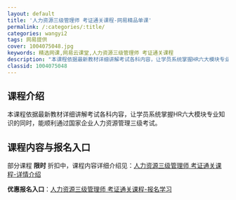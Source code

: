 ```yaml
---
layout: default
title: '人力资源三级管理师 考证通关课程-网易精品单课'
permalink: /:categories/:title/
categories: wangyi2
tags: 网易提供
cover: 1004075048.jpg
keywords: 精选网课,网易云课堂,人力资源三级管理师 考证通关课程
description: "本课程依据最新教材详细讲解考试各科内容，让学员系统掌握HR六大模块专业知识的同时，能顺利通过国家企业人力资源管理三级考试。人力资源三级管理师考证通关课程"
classid: 1004075048
---
```


## 课程介绍

本课程依据最新教材详细讲解考试各科内容，让学员系统掌握HR六大模块专业知识的同时，能顺利通过国家企业人力资源管理三级考试。

## 课程内容与报名入口

部分课程 **限时** 折扣中，课程内容详细介绍见：[人力资源三级管理师 考证通关课程-详情介绍](https://study.163.com/course/introduction/1004075048.htm?share=1&shareId=1025206652&utm_campaign=share&utm_medium=iphoneShare&utm_source=&utm_u=1025206652)

**优惠报名入口**：[人力资源三级管理师 考证通关课程-报名学习](https://study.163.com/course/introduction/1004075048.htm?share=1&shareId=1025206652&utm_campaign=share&utm_medium=iphoneShare&utm_source=&utm_u=1025206652)

